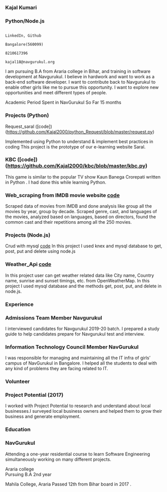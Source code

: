 ### Kajal Kumari                                                                                      
### Python/Node.js
                                                                                                      LinkedIn, Github
                                                                                                      Bangalore(560099)
                                                                                                      8210617396
                                                                                                      kajal18@navgurukul.org                                                                                                                                                                                                                                                             
I am pursuing B.A from Araria college in Bihar, and training in software development at Navgurukul. I believe in hardwork and want to work as a  back-end software developer. I want to contribute back to Navgurukul to enable other girls like me to pursue this opportunity. I want to explore new opportunities and meet different types of people.

Academic Period Spent in NavGurukul So Far                                                                      15  months

### Projects (Python)
Request_saral ([code])(https://github.com/Kajal2000/python_Request/blob/master/request.py)

Implemented using Python to understand & implement best practices in coding This project is the prototype of our e-learning website Saral.

### KBC ([code])(https://github.com/Kajal2000/kbc/blob/master/kbc.py)
This game is similar to the popular TV show Kaun Banega Crorepati written in Python . I had done this while learning Python.

### Web_scraping from IMDB movie website [code](https://github.com/Kajal2000/Web_scraping/tree/master/Imdb%20website)
Scraped data of movies from IMDB and done analysis like group all the movies by year, group by decade. Scraped genre, cast, and languages of the movies, analyzed based on languages, based on directors, found the common cast and their repetitions among all the 250 movies.

### Projects (Node.js)

Crud with mysql [code](https://github.com/Kajal2000/crud_mysql_using_knex)
In this project I used knex and  mysql database to get, post, put and delete using node.js

### Weather_Api [code](https://github.com/Kajal2000/weather-API/blob/master/routs.js)
In this project user can get weather related data like City name, Country name, sunrise and sunset timings, etc. from OpenWeatherMap. In this project I used mysql database and the methods get, post, put, and delete in node.js. 


### Experience

### Admissions Team Member Navgurukul
I interviewed candidates for Navgurukul  2019-20 batch. I prepared a study guide to help candidates prepare for Navgurukul test and interview.

### Information Technology Council Member NavGurukul
I was responsible for managing and maintaining all the IT infra of girls’ campus of NavGurukul in Bangalore. I helped all the students to deal with any kind of problems they are facing related to IT.


### Volunteer
### Project Potential (2017)
I worked with Project Potential to research and understand about local businesses.I surveyed  local business owners and  helped them to grow their business and generate employment.   


### Education
### NavGurukul 
Attending a one-year residential course to learn Software Engineering simultaneously working on many different projects.

Araria college  
Pursuing B.A 2nd year 

Mahila College, Araria
Passed 12th from Bihar board in 2017 .





